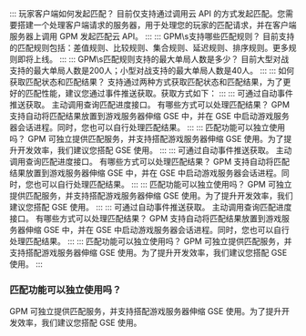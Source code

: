 
<dx-accordion>
::: 玩家客户端如何发起匹配？
目前仅支持通过调用云 API 的方式发起匹配。您需要搭建一个处理客户端请求的服务器，用于处理您的玩家的匹配请求，并在客户端服务器上调用 GPM 发起匹配云 API。
:::
::: GPM\s支持哪些匹配规则？
目前支持的匹配规则包括：差值规则、比较规则、集合规则、延迟规则、排序规则。更多规则即将上线。
:::
::: GPM\s匹配规则支持的最大单局人数是多少？
目前大型对战支持的最大单局人数是200人；小型对战支持的最大单局人数是40人。
:::
::: 如何获取匹配状态和匹配结果？
支持通过两种方式获取匹配状态和匹配结果，为了更好的匹配性能，建议您通过事件推送获取。获取方式如下：
:::
::: 可通过自动事件推送获取。
主动调用查询匹配进度接口。
有哪些方式可以处理匹配结果？
GPM 支持自动将匹配结果放置到游戏服务器伸缩 GSE 中，并在 GSE 中启动游戏服务器会话进程。同时，您也可以自行处理匹配结果。
:::
::: 匹配功能可以独立使用吗？
GPM 可独立提供匹配服务，并支持搭配游戏服务器伸缩 GSE 使用。为了提升开发效率，我们建议您搭配 GSE 使用。
:::
::: 可通过自动事件推送获取。
主动调用查询匹配进度接口。
有哪些方式可以处理匹配结果？
GPM 支持自动将匹配结果放置到游戏服务器伸缩 GSE 中，并在 GSE 中启动游戏服务器会话进程。同时，您也可以自行处理匹配结果。
:::
::: 匹配功能可以独立使用吗？
GPM 可独立提供匹配服务，并支持搭配游戏服务器伸缩 GSE 使用。为了提升开发效率，我们建议您搭配 GSE 使用。
:::
::: 可通过自动事件推送获取。
主动调用查询匹配进度接口。
有哪些方式可以处理匹配结果？
GPM 支持自动将匹配结果放置到游戏服务器伸缩 GSE 中，并在 GSE 中启动游戏服务器会话进程。同时，您也可以自行处理匹配结果。
:::
::: 匹配功能可以独立使用吗？
GPM 可独立提供匹配服务，并支持搭配游戏服务器伸缩 GSE 使用。为了提升开发效率，我们建议您搭配 GSE 使用。
:::
</dx-accordion>

### 匹配功能可以独立使用吗？
GPM 可独立提供匹配服务，并支持搭配游戏服务器伸缩 GSE 使用。为了提升开发效率，我们建议您搭配 GSE 使用。


